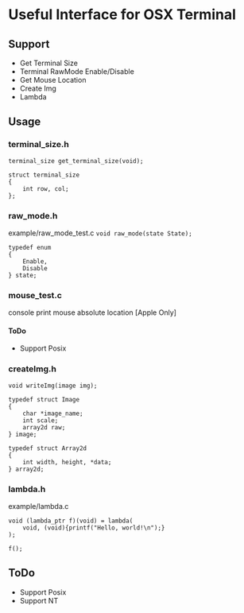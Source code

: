 # Useful Interface for OSX Terminal
## Support
* Get Terminal Size
* Terminal RawMode Enable/Disable
* Get Mouse Location
* Create Img
* Lambda

## Usage
### terminal_size.h
```terminal_size get_terminal_size(void);```

```
struct terminal_size
{
    int row, col;
};
```

### raw_mode.h
example/raw_mode_test.c
```void raw_mode(state State);```
```
typedef enum
{
    Enable,
    Disable
} state;
```

### mouse_test.c
console print mouse absolute location [Apple Only]
#### ToDo
* Support Posix

### createImg.h
```void writeImg(image img);```
```
typedef struct Image
{
    char *image_name;
    int scale;
    array2d raw;
} image;
```
```
typedef struct Array2d
{
    int width, height, *data;
} array2d;
```

### lambda.h
example/lambda.c
```
void (lambda_ptr f)(void) = lambda(
    void, (void){printf("Hello, world!\n");}
);

f();
```

## ToDo
* Support Posix
* Support NT